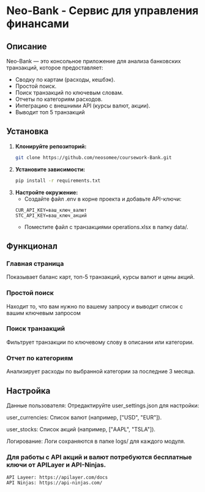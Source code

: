 # Neo-Bank - Сервис для управления финансами

## Описание

Neo-Bank — это консольное приложение для анализа банковских транзакций, которое предоставляет:
- Сводку по картам (расходы, кешбэк).
- Простой поиск.
- Поиск транзакций по ключевым словам.
- Отчеты по категориям расходов.
- Интеграцию с внешними API (курсы валют, акции).
- Выводит топ 5 транзакций

## Установка

1. **Клонируйте репозиторий:**
   ```bash
   git clone https://github.com/neosomee/coursework-Bank.git
   ```
2. **Установите зависимости:**
    ```bash
    pip install -r requirements.txt
   ```
3. **Настройте окружение:**
   * Создайте файл .env в корне проекта и добавьте API-ключи:
    ```
    CUR_API_KEY=ваш_ключ_валют
    STC_API_KEY=ваш_ключ_акций
   ```
   * Поместите файл с транзакциями operations.xlsx в папку data/.

##  Функционал
###  Главная страница
Показывает баланс карт, топ-5 транзакций, курсы валют и цены акций.

###  Простой поиск
Находит то, что вам нужно по вашему запросу и выводит список с вашим ключевым запросом

###  Поиск транзакций
Фильтрует транзакции по ключевому слову в описании или категории.

###  Отчет по категориям
Анализирует расходы по выбранной категории за последние 3 месяца.


## Настройка
Данные пользователя:
Отредактируйте user_settings.json для настройки:

user_currencies: Список валют (например, ["USD", "EUR"]).

user_stocks: Список акций (например, ["AAPL", "TSLA"]).

Логирование:
Логи сохраняются в папке logs/ для каждого модуля.

### Для работы с API акций и валют потребуются бесплатные ключи от APILayer и API-Ninjas.

```
API Layeer: https://apilayer.com/docs
API Ninjas: https://api-ninjas.com/


